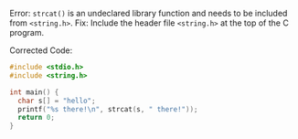 Error: `strcat()` is an undeclared library function and needs to be included from `<string.h>`.
Fix: Include the header file `<string.h>` at the top of the C program.

Corrected Code:
```c
#include <stdio.h>
#include <string.h>

int main() {
  char s[] = "hello";
  printf("%s there!\n", strcat(s, " there!"));
  return 0;
}
```
